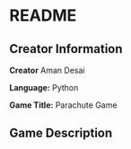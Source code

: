 # README #

## Creator Information ##

**Creator**
Aman Desai

**Language:**	Python

**Game Title:** Parachute Game

## Game Description ##

